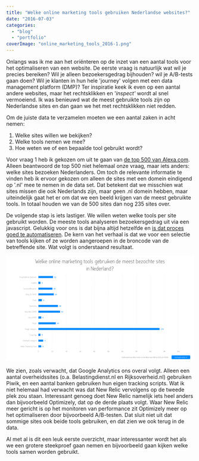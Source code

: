 ```yaml
---
title: "Welke online marketing tools gebruiken Nederlandse websites?"
date: "2016-07-03"
categories: 
  - "blog"
  - "portfolio"
coverImage: "online_marketing_tools_2016-1.png"
---
```


Onlangs was ik me aan het oriënteren op de inzet van een aantal tools voor het optimaliseren van een website. De eerste vraag is natuurlijk wat wil je precies bereiken? Wil je alleen bezoekersgedrag bijhouden? wil je A/B-tests gaan doen? Wil je klanten in hun hele 'journey' volgen met een data management platform (DMP)? Ter inspiratie keek ik even op een aantal andere websites, maar het rechtsklikken en '_inspect'_ wordt al snel vermoeiend. Ik was benieuwd wat de meest gebruikte tools zijn op Nederlandse sites en dan gaan we het met rechtsklikken niet redden.

Om de juiste data te verzamelen moeten we een aantal zaken in acht nemen:

1. Welke sites willen we bekijken?
2. Welke tools nemen we mee?
3. Hoe weten we of een bepaalde tool gebruikt wordt?

Voor vraag 1 heb ik gekozen om uit te gaan van [de top 500 van Alexa.com](http://www.alexa.com/topsites/countries;0/NL). Alleen beantwoord de top 500 niet helemaal onze vraag, maar iets anders: welke sites bezoeken Nederlanders. Om toch de relevante informatie te vinden heb ik ervoor gekozen om alleen de sites met een domein eindigend op '.nl' mee te nemen in de data set. Dat betekent dat we misschien wat sites missen die ook Nederlands zijn, maar geen .nl domein hebben, maar uiteindelijk gaat het er om dat we een beeld krijgen van de meest gebruikte tools. In totaal houden we van de 500 sites dan nog 235 sites over.

De volgende stap is iets lastiger. We willen weten welke tools per site gebruikt worden. De meeste tools analyseren bezoekersgedrag uit via een javascript. Gelukkig voor ons is dat bijna altijd hetzelfde en [is dat proces goed te automatiseren](https://github.com/dumkydewilde/marketing_tools/blob/master/om_tools_analysis.ipynb). De kern van het verhaal is dat we voor een selectie van tools kijken of ze worden aangeroepen in de broncode van de betreffende site. Wat volgt is onderstaand resultaat.

[![Een overview van de meest gebruikte marketing tools op Nederlandse websites](images/online_marketing_tools_2016-1-1024x576.png)](http://www.dumkydewilde.nl/wp-content/uploads/2016/07/online_marketing_tools_2016-1.png)

We zien, zoals verwacht, dat Google Analytics ons overal volgt. Alleen een aantal overheidssites (o.a. Belastingdienst.nl en Rijksoverheid.nl) gebruiken Piwik, en een aantal banken gebruiken hun eigen tracking scripts. Wat ik niet helemaal had verwacht was dat New Relic vervolgens op de tweede plek zou staan. Interessant genoeg doet New Relic namelijk iets heel anders dan bijvoorbeeld Optimizely, dat op de derde plaats volgt. Waar New Relic meer gericht is op het monitoren van performance zit Optimizely meer op het optimaliseren door bijvoorbeeld A/B-testen. Dat sluit niet uit dat sommige sites ook beide tools gebruiken, en dat zien we ook terug in de data.

Al met al is dit een leuk eerste overzicht, maar interessanter wordt het als we een grotere steekproef gaan nemen en bijvoorbeeld gaan kijken welke tools samen worden gebruikt.
